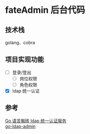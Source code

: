 # fateAdmin 后台代码

## 技术栈

golang、cobra

## 项目实现功能

- [ ] 登录/登出
  - [ ] 岗位权限
  - [ ] 角色权限
- [x] ldap 统一认证

## 参考

[Go 语言搬砖 ldap 统一认证服务](https://juejin.cn/post/7030968139924013087) </br>
[go-ldap-admin](https://github.com/eryajf/go-ldap-admin) </br>
